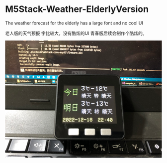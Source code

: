 # M5Stack-Weather-ElderlyVersion
The weather forecast for the elderly has a large font and no cool UI

老人版的天气预报
字比较大，没有酷炫的UI
青春版后续会制作个酷炫的。

![image](https://github.com/ooxxU/M5Stack-Weather-ElderlyVersion/blob/main/img/img.jpg)
